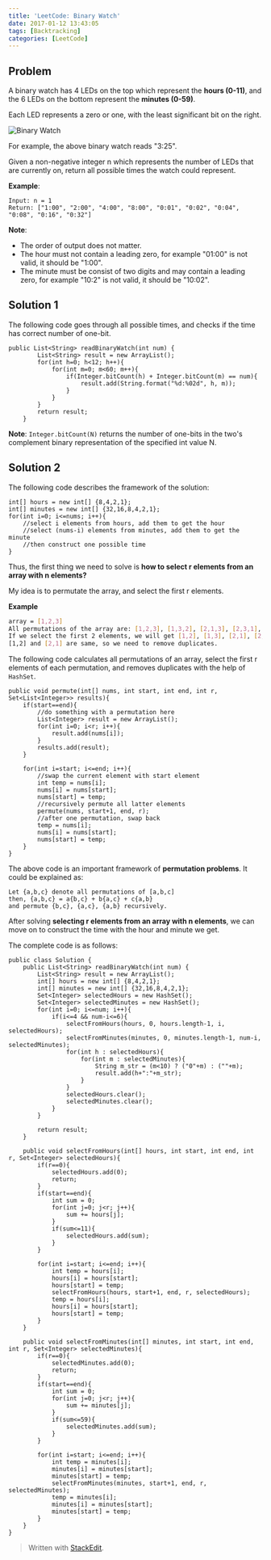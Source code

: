 ```yaml
---
title: 'LeetCode: Binary Watch'
date: 2017-01-12 13:43:05
tags: [Backtracking]
categories: [LeetCode]
---
```


## Problem

A binary watch has 4 LEDs on the top which represent the **hours (0-11)**, and the 6 LEDs on the bottom represent the **minutes (0-59)**.

Each LED represents a zero or one, with the least significant bit on the right.

![Binary Watch](Binary_clock_samui_moon.jpg)

For example, the above binary watch reads "3:25".

Given a non-negative integer n which represents the number of LEDs that are currently on, return all possible times the watch could represent.

**Example**:

```
Input: n = 1
Return: ["1:00", "2:00", "4:00", "8:00", "0:01", "0:02", "0:04", "0:08", "0:16", "0:32"]
```

**Note**:

 - The order of output does not matter.
 - The hour must not contain a leading zero, for example "01:00" is not
   valid, it should be "1:00".
 - The minute must be consist of two digits and may contain a leading
   zero, for example "10:2" is not valid, it should be "10:02".

## Solution 1

The following code goes through all possible times, and checks if the time has correct number of one-bit.

```
public List<String> readBinaryWatch(int num) {
        List<String> result = new ArrayList();
        for(int h=0; h<12; h++){
            for(int m=0; m<60; m++){
                if(Integer.bitCount(h) + Integer.bitCount(m) == num){
                    result.add(String.format("%d:%02d", h, m));
                }
            }
        }
        return result;
    }
```

**Note**:
`Integer.bitCount(N)` returns the number of one-bits in the two's complement binary representation of the specified int value N.

## Solution 2

The following code describes the framework of the solution:

```
int[] hours = new int[] {8,4,2,1};
int[] minutes = new int[] {32,16,8,4,2,1};
for(int i=0; i<=nums; i++){
	//select i elements from hours, add them to get the hour
	//select (nums-i) elements from minutes, add them to get the minute
	//then construct one possible time
}
```

Thus, the first thing we need to solve is **how to select r elements from an array with n elements?**

My idea is to permutate the array, and select the first r elements.

**Example**

```bash
array = [1,2,3]
All permutations of the array are: [1,2,3], [1,3,2], [2,1,3], [2,3,1], [3,1,2], [3,2,1].
If we select the first 2 elements, we will get [1,2], [1,3], [2,1], [2,3], [3,1], [3,2].
[1,2] and [2,1] are same, so we need to remove duplicates.
```

The following code calculates all permutations of an array, select the first r elements of each permutation, and removes duplicates with the help of `HashSet`.

```
public void permute(int[] nums, int start, int end, int r, Set<List<Integer>> results){
    if(start==end){
	    //do something with a permutation here
	    List<Integer> result = new ArrayList();
        for(int i=0; i<r; i++){
	        result.add(nums[i]);
        }
        results.add(result);
    }
        
    for(int i=start; i<=end; i++){
	    //swap the current element with start element
        int temp = nums[i];
        nums[i] = nums[start];
        nums[start] = temp;
        //recursively permute all latter elements
        permute(nums, start+1, end, r);
        //after one permutation, swap back
        temp = nums[i];
        nums[i] = nums[start];
        nums[start] = temp;   
    }
}
```

The above code is an important framework of **permutation problems**. It could be explained as: 

```
Let {a,b,c} denote all permutations of [a,b,c]
then, {a,b,c} = a{b,c} + b{a,c} + c{a,b}
and permute {b,c}, {a,c}, {a,b} recursively.
```

After solving **selecting r elements from an array with n elements**, we can move on to construct the time with the hour and minute we get.

The complete code is as follows:

```
public class Solution {
    public List<String> readBinaryWatch(int num) {
        List<String> result = new ArrayList();
        int[] hours = new int[] {8,4,2,1};
        int[] minutes = new int[] {32,16,8,4,2,1};
        Set<Integer> selectedHours = new HashSet();
        Set<Integer> selectedMinutes = new HashSet();
        for(int i=0; i<=num; i++){
            if(i<=4 && num-i<=6){
                selectFromHours(hours, 0, hours.length-1, i, selectedHours);
                selectFromMinutes(minutes, 0, minutes.length-1, num-i, selectedMinutes);
                for(int h : selectedHours){
                    for(int m : selectedMinutes){
                        String m_str = (m<10) ? ("0"+m) : (""+m);
                        result.add(h+":"+m_str);
                    }
                }
                selectedHours.clear();
                selectedMinutes.clear();
            }
        }
        
        return result;
    }
    
    public void selectFromHours(int[] hours, int start, int end, int r, Set<Integer> selectedHours){
        if(r==0){
            selectedHours.add(0);
            return;
        }
        if(start==end){
            int sum = 0;
            for(int j=0; j<r; j++){
                sum += hours[j];
            }
            if(sum<=11){
                selectedHours.add(sum);
            }
        }
        
        for(int i=start; i<=end; i++){
            int temp = hours[i];
            hours[i] = hours[start];
            hours[start] = temp;
            selectFromHours(hours, start+1, end, r, selectedHours);
            temp = hours[i];
            hours[i] = hours[start];
            hours[start] = temp;
        }
    }
    
    public void selectFromMinutes(int[] minutes, int start, int end, int r, Set<Integer> selectedMinutes){
        if(r==0){
            selectedMinutes.add(0);
            return;
        }
        if(start==end){
            int sum = 0;
            for(int j=0; j<r; j++){
                sum += minutes[j];
            }
            if(sum<=59){
                selectedMinutes.add(sum);
            }
        }
        
        for(int i=start; i<=end; i++){
            int temp = minutes[i];
            minutes[i] = minutes[start];
            minutes[start] = temp;
            selectFromMinutes(minutes, start+1, end, r, selectedMinutes);
            temp = minutes[i];
            minutes[i] = minutes[start];
            minutes[start] = temp;
        }
    }
}
```

> Written with [StackEdit](https://stackedit.io/).
